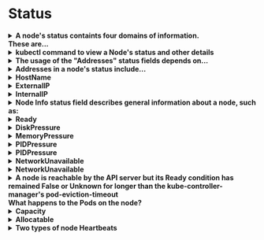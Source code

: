 # Status 

<details>
<summary>
<b>A node's status containts four domains of information.<div>These are...</div></b>
</summary>
Addresses<div>
</div><div>Conditions</div><div>
</div><div>Capacity and Allocatable</div><div>
</div><div>Info</div>
</details>

<details>
<summary>
<b>kubectl command to view a Node's status and other details</b>
</summary>
<b>kubectl describe node &lt;node-name&gt;</b>
</details>

<details>
<summary>
<b>The usage of the "Addresses" status fields depends on...</b>
</summary>
your cloud provider or bare metal configuration
</details>

<details>
<summary>
<b>Addresses in a node's status include...</b>
</summary>
<div>ExternalIP
</div><div>
</div><div>InternalIP</div><div>
</div><div>HostName
</div>
</details>

<details>
<summary>
<b>HostName</b>
</summary>
The hostname reported by the node's kernel<div>
</div><div>Can be overridden via <b>--hostname-override</b></div>
</details>

<details>
<summary>
<b>ExternalIP</b>
</summary>
The IP address of the node available from outside the cluster
</details>

<details>
<summary>
<b>InternalIP</b>
</summary>
The IP address of the node routable only from inside the cluster
</details>

<details>
<summary>
<b>Node <b>Info</b>&nbsp;status field describes general information about a node, such as:</b>
</summary>
OS Name<div>
</div><div>kubelet, kube-proxy, docker versions</div>
</details>

<details>
<summary>
<b>Ready</b>
</summary>
<b>True</b><div>if the node is healthy and ready to accept pods</div><div><b>
</b></div><div><b>False</b></div><div>if the node us unhealthy and is not accepting pods</div><div><b>
</b></div><div><b>Unknown</b></div><div>If the node controller has not heard from the node in the last 40 seconds</div>
</details>

<details>
<summary>
<b>DiskPressure</b>
</summary>
<b>True</b><div>if the node's disk capacity is low</div>
</details>

<details>
<summary>
<b>MemoryPressure</b>
</summary>
<b>True</b><div>if the node's memory is low</div>
</details>

<details>
<summary>
<b>PIDPressure</b>
</summary>
<b>True</b>&nbsp;if there are too many processes on the node
</details>

<details>
<summary>
<b>PIDPressure</b>
</summary>
<b>True</b>&nbsp;if there are too many processes on the node
</details>

<details>
<summary>
<b>NetworkUnavailable</b>
</summary>
<b>True</b>&nbsp;if the network for the node is not correctly configured
</details>

<details>
<summary>
<b>NetworkUnavailable</b>
</summary>
<b>True</b>&nbsp;if the network for the node is not correctly configured
</details>

<details>
<summary>
<b>A node is reachable by the <b>API server </b>but its&nbsp;<b>Ready</b> condition has remained&nbsp;<b>False</b> or <b>Unknown</b> for longer than the <b>kube-controller-manager</b>'s&nbsp;<b>pod-eviction-timeout</b><div>
</div><div>What happens to the Pods on the node?</div></b>
</summary>
All Pods on the node are scheduled for deletion by the node controller
</details>

<details>
<summary>
<b>Capacity</b>
</summary>
<div>Capacity fields describe the total amount of resources that a Node has</div>
</details>

<details>
<summary>
<b>Allocatable</b>
</summary>
Describes the amount of the Node's resources that are available to be consumed by Pods
</details>

<details>
<summary>
<b>Two types of node Heartbeats</b>
</summary>
1. updates of <b>NodeStatus</b><div>
2. The <b>Lease Object</b></div>
</details>

